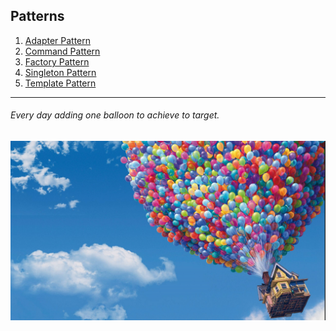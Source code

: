 ## Patterns
1) [Adapter Pattern](https://github.com/MedetHasanUgurlu/Design-Patterns/tree/master/src/main/java/org/medron/adapterpattern)
2) [Command Pattern](https://github.com/MedetHasanUgurlu/Design-Patterns/tree/master/src/main/java/org/medron/commandpattern)
3) [Factory Pattern](https://github.com/MedetHasanUgurlu/Design-Patterns/tree/master/src/main/java/org/medron/factorypattern)
4) [Singleton Pattern](https://github.com/MedetHasanUgurlu/Design-Patterns/tree/master/src/main/java/org/medron/singletonpattern)
5) [Template Pattern](https://github.com/MedetHasanUgurlu/Design-Patterns/tree/master/src/main/java/org/medron/templatepattern)
***
###### Every day adding one balloon to achieve to target.

![img_1.png](img_1.png)